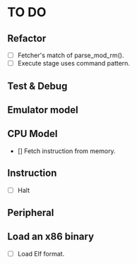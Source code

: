 # TO DO

## Refactor

- [ ] Fetcher's match of parse_mod_rm().
- [ ] Execute stage uses command pattern.

## Test & Debug

## Emulator model

## CPU Model

- [] Fetch instruction from memory.

## Instruction

- [ ] Halt

## Peripheral

## Load an x86 binary

- [ ] Load Elf format.
